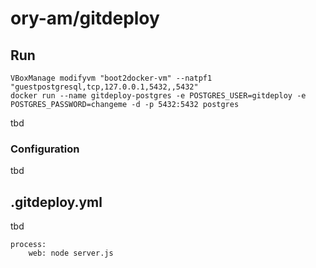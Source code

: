 # ory-am/gitdeploy

## Run

```
VBoxManage modifyvm "boot2docker-vm" --natpf1 "guestpostgresql,tcp,127.0.0.1,5432,,5432"
docker run --name gitdeploy-postgres -e POSTGRES_USER=gitdeploy -e POSTGRES_PASSWORD=changeme -d -p 5432:5432 postgres
```

tbd

### Configuration

tbd

## .gitdeploy.yml

tbd

```
process:
    web: node server.js
```